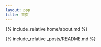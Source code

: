 ```yaml
---
layout: ppp
title: 首页
---
```


{% include_relative home/about.md %}

{% include_relative _posts/README.md %}
